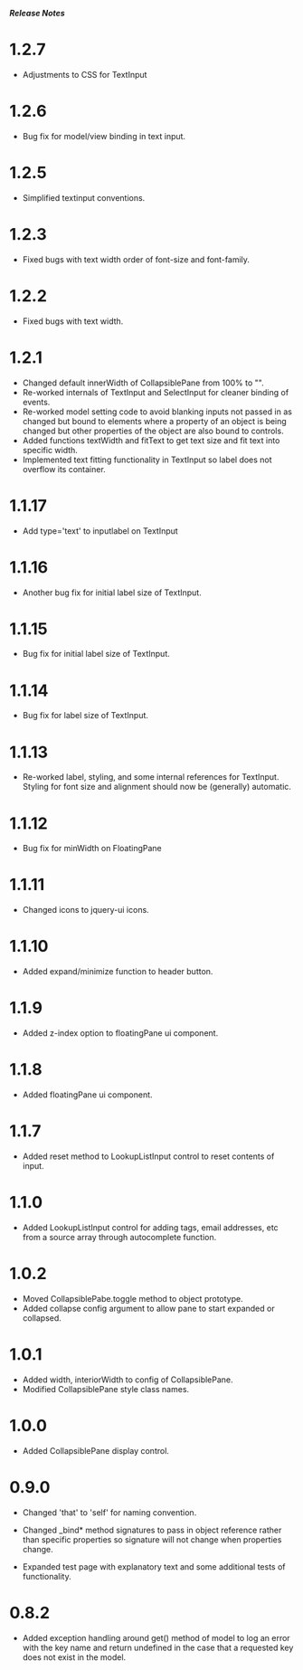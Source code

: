 		
***Release Notes***

1.2.7
======

- Adjustments to CSS for TextInput

1.2.6
======

- Bug fix for model/view binding in text input.

1.2.5
======

- Simplified textinput conventions.

1.2.3
======

- Fixed bugs with text width order of font-size and font-family.

1.2.2
======

- Fixed bugs with text width.

1.2.1
======

- Changed default innerWidth of CollapsiblePane from 100% to "".
- Re-worked internals of TextInput and SelectInput for cleaner binding of events.
- Re-worked model setting code to avoid blanking inputs not passed in as changed but bound to elements where a property of an object is being changed but other
  properties of the object are also bound to controls.
- Added functions textWidth and fitText to get text size and fit text into specific width.
- Implemented text fitting functionality in TextInput so label does not overflow its container.

1.1.17
======

- Add type='text' to inputlabel on TextInput

1.1.16
======

- Another bug fix for initial label size of TextInput.

1.1.15
======

- Bug fix for initial label size of TextInput.


1.1.14
======

- Bug fix for label size of TextInput.


1.1.13
======

- Re-worked label, styling, and some internal references for TextInput. Styling for font size and alignment should now be (generally) automatic.


1.1.12
======

- Bug fix for minWidth on FloatingPane

1.1.11
======

- Changed icons to jquery-ui icons.


1.1.10
======

- Added expand/minimize function to header button.

1.1.9
======

- Added z-index option to floatingPane ui component.


1.1.8
======

- Added floatingPane ui component.

1.1.7
======

- Added reset method to LookupListInput control to reset contents of input.

1.1.0
======

- Added LookupListInput control for adding tags, email addresses, etc from a source array through autocomplete function.

1.0.2
======

- Moved CollapsiblePabe.toggle method to object prototype.
- Added collapse config argument to allow pane to start expanded or collapsed.

1.0.1
======

- Added width, interiorWidth to config of CollapsiblePane.
- Modified CollapsiblePane style class names.

1.0.0
======

- Added CollapsiblePane display control. 

0.9.0
======

- Changed 'that' to 'self' for naming convention. 

- Changed _bind* method signatures to pass in object reference rather than specific properties so signature will not change when properties change.
- Expanded test page with explanatory text and some additional tests of functionality.

0.8.2
======

- Added exception handling around get() method of model to log an error with the key name and return undefined in the case that a requested key does not exist in the model.

